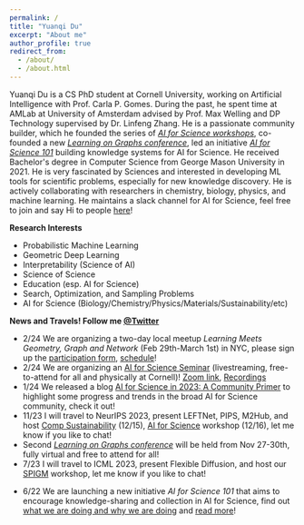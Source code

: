 ```yaml
---
permalink: /
title: "Yuanqi Du"
excerpt: "About me"
author_profile: true
redirect_from: 
  - /about/
  - /about.html
---
```


Yuanqi Du is a CS PhD student at Cornell University, working on Artificial Intelligence with Prof. Carla P. Gomes. During the past, he spent time at AMLab at University of Amsterdam advised by Prof. Max Welling and DP Technology supervised by Dr. Linfeng Zhang. He is a passionate community builder, which he founded the series of [*AI for Science workshops*](https://ai4sciencecommunity.github.io/), co-founded a new [*Learning on Graphs conference*](https://logconference.github.io/), led an initiative [*AI for Science 101*](https://ai4science101.github.io/) building knowledge systems for AI for Science. He received Bachelor's degree in Computer Science from George Mason University in 2021. He is very fascinated by Sciences and interested in developing ML tools for scientific problems, especially for new knowledge discovery. He is actively collaborating with researchers in chemistry, biology, physics, and machine learning. He maintains a slack channel for AI for Science, feel free to join and say Hi to people [here](https://join.slack.com/t/aiforscience/shared_invite/zt-1bdof1jmf-YtIjkUVA5DquXguEiOXGPQ)!

**Research Interests**
  * Probabilistic Machine Learning
  * Geometric Deep Learning
  * Interpretability (Science of AI)
  * Science of Science
  * Education (esp. AI for Science)
  * Search, Optimization, and Sampling Problems
  * AI for Science (Biology/Chemistry/Physics/Materials/Sustainability/etc)
  
**News and Travels! Follow me [@Twitter](https://twitter.com/YuanqiD)**
* 2/24 We are organizing a two-day local meetup *Learning Meets Geometry, Graph and Network* (Feb 29th-March 1st) in NYC, please sign up the [participation form](https://forms.gle/pbLgGjmtej4nPALX8), [schedule](https://logmeetupnyc.github.io/)!
* 2/24 We are organizing an [AI for Science Seminar](https://science.ai.cornell.edu/events/ai-for-science-seminar-series-spring-2024/) (livestreaming, free-to-attend for all and physically at Cornell)! [Zoom link](https://t.co/6sMdN7NuCm), [Recordings](https://www.youtube.com/\@cuaisci)
* 1/24 We released a blog [AI for Science in 2023: A Community Primer](https://medium.com/@AI_for_Science/ai-for-science-in-2023-a-community-primer-d2c2db37e9a7) to highlight some progress and trends in the broad AI for Science community, check it out!
* 11/23 I will travel to NeurIPS 2023, present LEFTNet, PIPS, M2Hub, and host [Comp Sustainability](https://www.compsust.net/compsust-2023/) (12/15), [AI for Science]((https://ai4sciencecommunity.github.io/neurips23.html)) workshop (12/16), let me know if you like to chat!
* Second [*Learning on Graphs conference*](https://logconference.github.io/) will be held from Nov 27-30th, fully virtual and free to attend for all!
* 7/23 I will travel to ICML 2023, present Flexible Diffusion, and host our [SPIGM](https://spigmworkshop.github.io/) workshop, let me know if you like to chat!
<!-- * 7/23 We are going to host the [AI for Science: From Thoery to Practice](https://ai4sciencecommunity.github.io/neurips23.html) workshop again and a new [Computational Sustainability](https://www.compsust.net/compsust-2023/) workshop at NeurIPS 2023, stay tuned for more details! -->
<!-- * 4/23 Following the recent progress of probabilistic inference and generative modeling at Hawaii this summer [@SPIGM ICML 2023](https://spigmworkshop.github.io/)! -->
<!-- * 7/22 [AI for Science: Progress and Promises](https://ai4sciencecommunity.github.io/) will be held again **in-person** with NeurIPS 2022! Looking forward to your excellent submissions!  -->
* 6/22 We are launching a new initiative *AI for Science 101* that aims to encourage knowledge-sharing and collection in AI for Science, find out [what we are doing and why we are doing](https://t.co/VAL6kuSqyY) and [read more](https://ai4science101.deepmodeling.com/en/latest/index.html)!  
<!-- * 3/22 The sceond [*AI for Science* workshop](http://www.ai4science.net/icml22/) will be hosted together with ICML 2022 (hybrid), stay tuned for more information! -->
<!-- * 3/22 We have recenlty been working on a new initiative, [*Learning on Graphs conference*](https://logconference.github.io/) along with a stellar list of advisory board members where we aim to advance graph machine learning as a community and emphasize on the review quality! Any thoughts are welcome! -->

